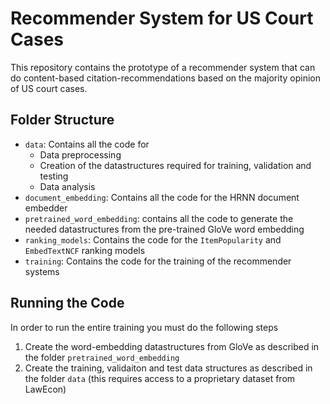 # Recommender System for US Court Cases

This repository contains the prototype of a recommender system that can do
content-based citation-recommendations based on the majority opinion of
US court cases.

## Folder Structure

- `data`: Contains  all the code for 
  - Data preprocessing
  - Creation of the datastructures required for training, validation and testing
  - Data analysis
- `document_embedding`: Contains all the code for the HRNN document embedder
- `pretrained_word_embedding`: contains all the code to generate the needed
datastructures from the pre-trained GloVe word embedding
- `ranking_models`: Contains the code for the `ItemPopularity` and 
`EmbedTextNCF` ranking models
- `training`: Contains the code for the training of the recommender systems

## Running the Code

In order to run the entire training you must do the following steps

1) Create the word-embedding datastructures from GloVe as described in the
folder `pretrained_word_embedding`
2) Create the training, validaiton and test data structures as described in
the folder `data` (this requires access to a proprietary dataset from LawEcon)
